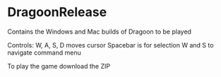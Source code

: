 # DragoonRelease

Contains the Windows and Mac builds of Dragoon to be played

Controls:
  W, A, S, D moves cursor
  Spacebar is for selection
  W and S to navigate command menu

To play the game download the ZIP
